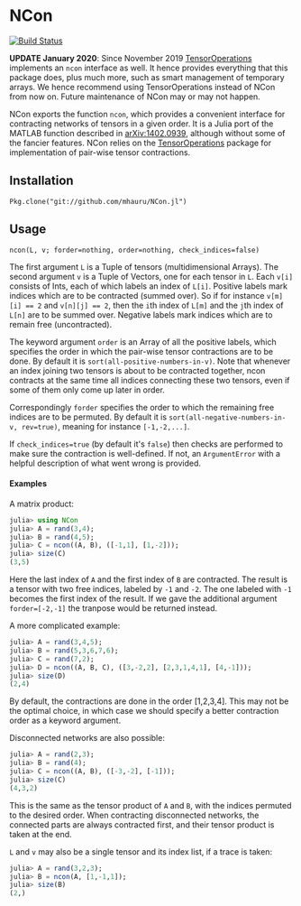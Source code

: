 # NCon

[![Build Status](https://travis-ci.org/mhauru/NCon.jl.svg?branch=master)](https://travis-ci.org/mhauru/NCon.jl)

**UPDATE January 2020**: Since November 2019 [TensorOperations](https://github.com/Jutho/TensorOperations.jl) implements an `ncon` interface as well. It hence provides everything that this package does, plus much more, such as smart management of temporary arrays. We hence recommend using TensorOperations instead of NCon from now on. Future maintenance of NCon may or may not happen.

NCon exports the function `ncon`, which provides a convenient interface for
contracting networks of tensors in a given order.  It is a Julia port of the
MATLAB function described in
[arXiv:1402.0939](https://arxiv.org/abs/1402.0939), although without some of
the fancier features. NCon relies on the
[TensorOperations](https://github.com/Jutho/TensorOperations.jl) package for
implementation of pair-wise tensor contractions.

## Installation
`Pkg.clone("git://github.com/mhauru/NCon.jl")`

## Usage
```
ncon(L, v; forder=nothing, order=nothing, check_indices=false)
```
The first argument `L` is a Tuple of tensors (multidimensional Arrays).
The second argument `v` is a Tuple of Vectors, one for each tensor in
`L`.
Each `v[i]` consists of Ints, each of which labels an index of `L[i]`.
Positive labels mark indices which are to be contracted (summed over).
So if for instance `v[m][i] == 2` and `v[n][j] == 2`, then the `i`th index of
`L[m]` and the `j`th index of `L[n]` are to be summed over.
Negative labels mark indices which are to remain free (uncontracted).

The keyword argument `order` is an Array of all the positive labels, which
specifies the order in which the pair-wise tensor contractions are to be done.
By default it is `sort(all-positive-numbers-in-v)`. Note that whenever an index
joining two tensors is about to be contracted together, ncon contracts at the
same time all indices connecting these two tensors, even if some of them only
come up later in order.

Correspondingly `forder` specifies the order to which the remaining free
indices are to be permuted.  By default it is `sort(all-negative-numbers-in-v,
rev=true)`, meaning for instance `[-1,-2,...]`.

If `check_indices=true` (by default it's `false`) then checks are performed to
make sure the contraction is well-defined. If not, an `ArgumentError` with a
helpful description of what went wrong is provided.

#### Examples

A matrix product:
```julia
julia> using NCon
julia> A = rand(3,4);
julia> B = rand(4,5);
julia> C = ncon((A, B), ([-1,1], [1,-2]));
julia> size(C)
(3,5)
```
Here the last index of `A` and the first index of `B` are contracted.
The result is a tensor with two free indices, labeled by `-1` and `-2`.
The one labeled with `-1` becomes the first index of the result. If we gave the
additional argument `forder=[-2,-1]` the tranpose would be returned instead.

A more complicated example:
```julia
julia> A = rand(3,4,5);
julia> B = rand(5,3,6,7,6);
julia> C = rand(7,2);
julia> D = ncon((A, B, C), ([3,-2,2], [2,3,1,4,1], [4,-1]));
julia> size(D)
(2,4)
```
By default, the contractions are done in the order [1,2,3,4]. This may not be
the optimal choice, in which case we should specify a better contraction order
as a keyword argument.

Disconnected networks are also possible:
```julia
julia> A = rand(2,3);
julia> B = rand(4);
julia> C = ncon((A, B), ([-3,-2], [-1]));
julia> size(C)
(4,3,2)
```
This is the same as the tensor product of `A` and `B`, with the indices
permuted to the desired order. When contracting disconnected networks, the
connected parts are always contracted first, and their tensor product is taken
at the end.

`L` and `v` may also be a single tensor and its index list, if a trace is taken:
```julia
julia> A = rand(3,2,3);
julia> B = ncon(A, [1,-1,1]);
julia> size(B)
(2,)
```

